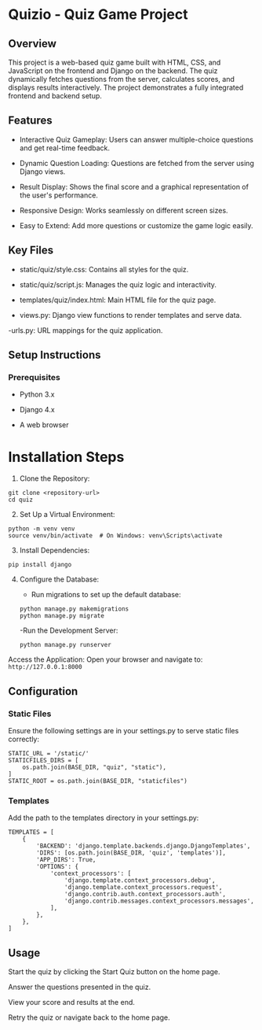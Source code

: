 # Quizio - Quiz Game Project

## Overview

This project is a web-based quiz game built with HTML, CSS, and JavaScript on the frontend and Django on the backend. The quiz dynamically fetches questions from the server, calculates scores, and displays results interactively. The project demonstrates a fully integrated frontend and backend setup.

## Features 

- Interactive Quiz Gameplay: Users can answer multiple-choice questions and get real-time feedback.

- Dynamic Question Loading: Questions are fetched from the server using Django views.

- Result Display: Shows the final score and a graphical representation of the user's performance.

- Responsive Design: Works seamlessly on different screen sizes.

- Easy to Extend: Add more questions or customize the game logic easily.

## Key Files

- static/quiz/style.css: Contains all styles for the quiz.

- static/quiz/script.js: Manages the quiz logic and interactivity.

- templates/quiz/index.html: Main HTML file for the quiz page.

- views.py: Django view functions to render templates and serve data.

-urls.py: URL mappings for the quiz application.

## Setup Instructions 

### Prerequisites

- Python 3.x

- Django 4.x

- A web browser

# Installation Steps 

1. Clone the Repository:
```
git clone <repository-url>
cd quiz
```
2. Set Up a Virtual Environment:
```
python -m venv venv
source venv/bin/activate  # On Windows: venv\Scripts\activate
```
3. Install Dependencies:
```
pip install django
```
4. Configure the Database:

    - Run migrations to set up the default database:
    ```
    python manage.py makemigrations
    python manage.py migrate
    ```
    -Run the Development Server:
    ```
    python manage.py runserver
    ```
Access the Application:
Open your browser and navigate to:
    ```
    http://127.0.0.1:8000
    ```
## Configuration

### Static Files

Ensure the following settings are in your settings.py to serve static files correctly:
```
STATIC_URL = '/static/'
STATICFILES_DIRS = [
    os.path.join(BASE_DIR, "quiz", "static"),
]
STATIC_ROOT = os.path.join(BASE_DIR, "staticfiles")
```
### Templates

Add the path to the templates directory in your settings.py:
```
TEMPLATES = [
    {
        'BACKEND': 'django.template.backends.django.DjangoTemplates',
        'DIRS': [os.path.join(BASE_DIR, 'quiz', 'templates')],
        'APP_DIRS': True,
        'OPTIONS': {
            'context_processors': [
                'django.template.context_processors.debug',
                'django.template.context_processors.request',
                'django.contrib.auth.context_processors.auth',
                'django.contrib.messages.context_processors.messages',
            ],
        },
    },
]
```
## Usage 

Start the quiz by clicking the Start Quiz button on the home page.

Answer the questions presented in the quiz.

View your score and results at the end.

Retry the quiz or navigate back to the home page.

